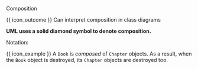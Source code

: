 <span id="title">Composition</span>

<span id="prereqs"></span>

<span id="outcomes">{{ icon_outcome }} Can interpret composition in class diagrams</span>

<div id="body">

**UML uses a solid diamond symbol to denote composition.**

Notation:

<pic eager src="{{baseUrl}}/uml/classDiagrams/composition/what/images/notation.png" width="220" />
<p/>

<box>

{{ icon_example }} A `Book` is _composed_ of `Chapter` objects. As a result, when the `Book` object is destroyed, its `Chapter` objects are destroyed too.

<pic eager src="{{baseUrl}}/uml/classDiagrams/composition/what/images/bookChapter.png" width="220" />
<p/>

</box>

</div>

<div id="extras">
</div>
